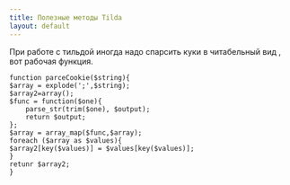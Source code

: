 ```yaml
---
title: Полезные методы Tilda
layout: default
---
```


При работе с тильдой иногда надо  спарсить  куки в читабельный вид , вот рабочая функция.
``` 
function parceCookie($string){
$array = explode(';',$string);
$array2=array();
$func = function($one){
    parse_str(trim($one), $output);
    return $output;
};
$array = array_map($func,$array);
foreach ($array as $values){
$array2[key($values)] = $values[key($values)];
}
retunr $array2;
}
```